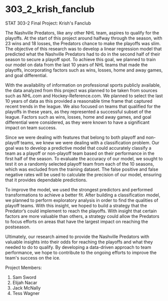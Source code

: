 # 303_2_krish_fanclub
STAT 303-2 Final Project: Krish's Fanclub

The Nashville Predators, like any other NHL team, aspires to qualify for the playoffs. At the start of this project around halfway through the season, with 23 wins and 18 losses, the Predators chance to make the playoffs was slim. The objective of this research was to develop a linear regression model that predicted what the Nashville Predators had to do in the second half of their season to secure a playoff spot. To achieve this goal, we planned to train our model on data from the last 10 years of NHL teams that made the playoffs, incorporating factors such as wins, losses, home and away games, and goal differential.

With the availability of information on professional sports publicly available, the data analyzed from this project was planned to be taken from sources such as NHL.com and Hockey-Reference.com. We planned to select the last 10 years of data as this provided a reasonable time frame that captured recent trends in the league. We also focused on teams that qualified for the playoffs in these years, as they represented a successful subset of the league. Factors such as wins, losses, home and away games, and goal differential were considered, as they were known to have a significant impact on team success.

Since we were dealing with features that belong to both playoff and non-playoff teams, we knew we were dealing with a classification problem. Our goal was to develop a predictive model that could accurately classify a team as a playoff or non-playoff team based on their performance in the first half of the season. To evaluate the accuracy of our model, we sought to test it on a randomly selected playoff team from each of the 10 seasons, which was excluded from the training dataset. The false positive and false negative rates will be used to calculate the precision of our model, ensuring that it provides dependable predictions.

To improve the model, we used the strongest predictors and performed transformations to achieve a better fit. After building a classification model, we planned to perform exploratory analysis in order to find the qualities of playoff teams. With this insight, we hoped to build a strategy that the Predator’s could implement to reach the playoffs. With insight that certain factors are more valuable than others, a strategy could allow the Predators to focus efforts on areas that have the largest impact on reaching the postseason.

Ultimately, our research aimed to provide the Nashville Predators with valuable insights into their odds for reaching the playoffs and what they needed to do to qualify. By developing a data-driven approach to team performance, we hope to contribute to the ongoing efforts to improve the team's success on the ice.

Project Members:
1. Sam Sword
2. Elijah Nacar
3. Jack  McNally
4. Tess Wagner
